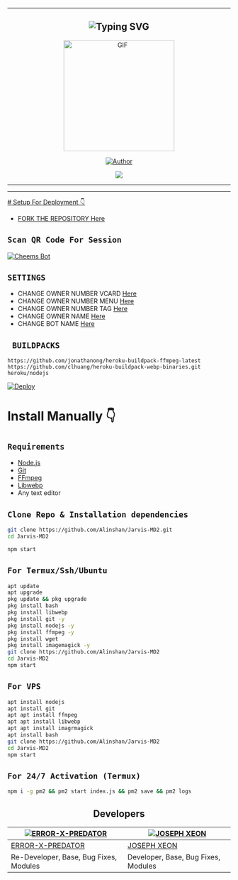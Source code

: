 ----------
<div align="center">
  
## ![Typing SVG](https://readme-typing-svg.herokuapp.com?font=Rockstar-ExtraBold&color=F33A6A&lines=WELCOME+TO+JARVIS+WA+BOT+REPO)

</div>
  <div align="center">
  
<div align="center">
  <p align="center">
<img src="https://telegra.ph/file/83dda0f2e9772c01076b1.jpg" alt="GIF" width="250" height="250"/>
</p>
  <p align="center">
<a href="https://github.com/Alinshan"><img title="Author" src="https://img.shields.io/badge/AUTHOR-ALINSHAN-grey%2Fblue?color=blue&style=for-the-badge&logo=whatsapp">
</p>
  <p align="center"> 
  <a href="https://wa.me/918592068706"><img src="https://img.shields.io/badge/WhatsApp-25D366?style=for-the-badge&logo=whatsapp&logoColor=white" />
</p>
</div>

----------


----------
<div align="left">
# Setup For Deployment 👇

- FORK THE REPOSITORY [Here](https://github.com/Alinshan/Jarvis-MD2/fork)

## `Scan QR Code For Session`
[![Cheems Bot](https://repl.it/badge/github/quiec/whatsasena)](https://replit.com/@ALINSHAN/Jarvis-Bot-V2-Multi-Device-Qr?output%20only=1&lite=1#index.js)

## `SETTINGS`

- CHANGE OWNER NUMBER VCARD [Here](https://github.com/Alinshan/Jarvis-MD2/blob/master/config.js#L44)
- CHANGE OWNER NUMBER MENU [Here](https://github.com/Alinshan/Jarvis-MD2/blob/master/config.js#L59)
- CHANGE OWNER NUMBER TAG [Here](https://github.com/Alinshan/Jarvis-MD2/blob/master/config.js#L58)
- CHANGE OWNER NAME [Here](https://github.com/Alinshan/Jarvis-MD2/blob/master/config.js#L45)
- CHANGE BOT NAME [Here](https://github.com/Alinshan/Jarvis-MD2/blob/master/config.js#L51)

## ` BUILDPACKS`

```
https://github.com/jonathanong/heroku-buildpack-ffmpeg-latest
https://github.com/clhuang/heroku-buildpack-webp-binaries.git
heroku/nodejs
```

[![Deploy](https://www.herokucdn.com/deploy/button.svg)](https://heroku.com/deploy?template=https://github.com/Alinshan/Jarvis-MD2/)

# Install Manually 👇
## `Requirements`
* [Node.js](https://nodejs.org/en/)
* [Git](https://git-scm.com/downloads)
* [FFmpeg](https://github.com/BtbN/FFmpeg-Builds/releases/download/autobuild-2020-12-08-13-03/ffmpeg-n4.3.1-26-gca55240b8c-win64-gpl-4.3.zip)
* [Libwebp](https://developers.google.com/speed/webp/download)
* Any text editor
## `Clone Repo & Installation dependencies`
```bash
git clone https://github.com/Alinshan/Jarvis-MD2.git
cd Jarvis-MD2

npm start
```
## `For Termux/Ssh/Ubuntu`
```bash
apt update
apt upgrade
pkg update && pkg upgrade
pkg install bash
pkg install libwebp
pkg install git -y
pkg install nodejs -y 
pkg install ffmpeg -y 
pkg install wget
pkg install imagemagick -y
git clone https://github.com/Alinshan/Jarvis-MD2
cd Jarvis-MD2
npm start
```
## `For VPS`
```bash
apt install nodejs 
apt install git 
apt apt install ffmpeg 
apt apt install libwebp 
apt apt install imagrmagick
apt install bash
git clone https://github.com/Alinshan/Jarvis-MD2
cd Jarvis-MD2
npm start
```
## `For 24/7 Activation (Termux)`
```bash
npm i -g pm2 && pm2 start index.js && pm2 save && pm2 logs
```
</div>


## Developers
<div align="center">

[![ERROR-X-PREDATOR](https://github.com/Alinshan.png?size=200)](https://github.com/Alinshan) | [![JOSEPH XEON](https://github.com/DGXeon.png?size=200)](https://github.com/DGXeon) |
----|----|
[ERROR-X-PREDATOR](https://github.com/Alinshan) | [JOSEPH XEON](https://github.com/DGXeon) |
Re-Developer, Base, Bug Fixes, Modules| Developer, Base, Bug Fixes, Modules |
  </div>
